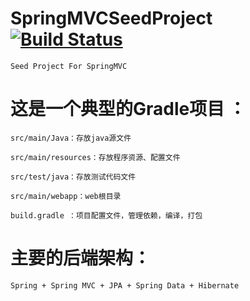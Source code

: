 # SpringMVCSeedProject [![Build Status](https://travis-ci.org/izhangzhihao/SpringMVCSeedProject.svg?branch=master)](https://travis-ci.org/izhangzhihao/SpringMVCSeedProject)
    Seed Project For SpringMVC

# 这是一个典型的Gradle项目 ：
    src/main/Java：存放java源文件

    src/main/resources：存放程序资源、配置文件

    src/test/java：存放测试代码文件

    src/main/webapp：web根目录

    build.gradle ：项目配置文件，管理依赖，编译，打包

# 主要的后端架构：
    Spring + Spring MVC + JPA + Spring Data + Hibernate

